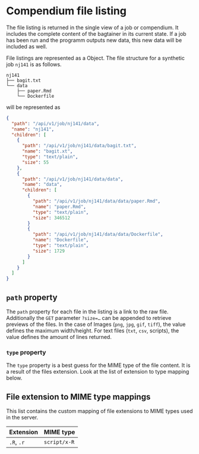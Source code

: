 # Compendium file listing

The file listing is returned in the single view of a job or compendium. It includes the complete content of the bagtainer in its current state. If a job has been run and the programm outputs new data, this new data will be included as well.

File listings are represented as a Object. The file structure for a synthetic job `nj141` is as follows.

```text
nj141
├── bagit.txt
└── data
    ├── paper.Rmd
    └── Dockerfile
```

will be represented as

```json
{
  "path": "/api/v1/job/nj141/data",
  "name": "nj141",
  "children": [
    {
      "path": "/api/v1/job/nj141/data/bagit.txt",
      "name": "bagit.xt",
      "type": "text/plain",
      "size": 55
    },
    {
      "path": "/api/v1/job/nj141/data/data",
      "name": "data",
      "children": [
        {
          "path": "/api/v1/job/nj141/data/data/paper.Rmd",
          "name": "paper.Rmd",
          "type": "text/plain",
          "size": 346512
        }
        {
          "path": "/api/v1/job/nj141/data/data/Dockerfile",
          "name": "Dockerfile",
          "type": "text/plain",
          "size": 1729
        }
      ]
    }
  ]
}
```

## `path` property

The `path` property for each file in the listing is a link to the raw file. Additionally the `GET` parameter `?size=…` can be appended to retrieve previews of the files. In the case of Images (`png`, `jpg`, `gif`, `tiff`), the value defines the maximum width/height. For text files (`txt`, `csv`, scripts), the value defines the amount of lines returned.

### `type` property

The `type` property is a best guess for the MIME type of the file content. It is a result of the files extension. Look at the list of extension to type mapping below.

## File extension to MIME type mappings

This list contains the custom mapping of file extensions to MIME types used in the server.

| Extension        | MIME type          |
|------------------|--------------------|
| `.R`, `.r`       | `script/x-R`       |